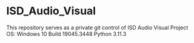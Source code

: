 # ISD_Audio_Visual
This repository serves as a private git control of ISD Audio Visual Project
OS: Windows 10 Build 19045.3448
Python 3.11.3
